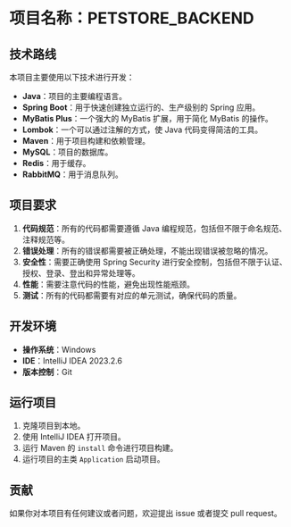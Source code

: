 # 项目名称：PETSTORE_BACKEND

## 技术路线

本项目主要使用以下技术进行开发：

- **Java**：项目的主要编程语言。
- **Spring Boot**：用于快速创建独立运行的、生产级别的 Spring 应用。
- **MyBatis Plus**：一个强大的 MyBatis 扩展，用于简化 MyBatis 的操作。
- **Lombok**：一个可以通过注解的方式，使 Java 代码变得简洁的工具。
- **Maven**：用于项目构建和依赖管理。
- **MySQL**：项目的数据库。
- **Redis**：用于缓存。
- **RabbitMQ**：用于消息队列。

## 项目要求

1. **代码规范**：所有的代码都需要遵循 Java 编程规范，包括但不限于命名规范、注释规范等。
2. **错误处理**：所有的错误都需要被正确处理，不能出现错误被忽略的情况。
3. **安全性**：需要正确使用 Spring Security 进行安全控制，包括但不限于认证、授权、登录、登出和异常处理等。
4. **性能**：需要注意代码的性能，避免出现性能瓶颈。
5. **测试**：所有的代码都需要有对应的单元测试，确保代码的质量。

## 开发环境

- **操作系统**：Windows
- **IDE**：IntelliJ IDEA 2023.2.6
- **版本控制**：Git

## 运行项目

1. 克隆项目到本地。
2. 使用 IntelliJ IDEA 打开项目。
3. 运行 Maven 的 `install` 命令进行项目构建。
4. 运行项目的主类 `Application` 启动项目。

## 贡献

如果你对本项目有任何建议或者问题，欢迎提出 issue 或者提交 pull request。